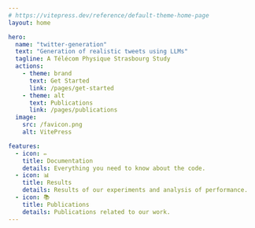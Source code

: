 ```yaml
---
# https://vitepress.dev/reference/default-theme-home-page
layout: home

hero:
  name: "twitter-generation"
  text: "Generation of realistic tweets using LLMs"
  tagline: A Télécom Physique Strasbourg Study
  actions:
    - theme: brand
      text: Get Started
      link: /pages/get-started
    - theme: alt
      text: Publications
      link: /pages/publications
  image:
    src: /favicon.png
    alt: VitePress

features:
  - icon: ✏️
    title: Documentation
    details: Everything you need to know about the code.
  - icon: 📊
    title: Results
    details: Results of our experiments and analysis of performance.
  - icon: 📚
    title: Publications
    details: Publications related to our work.
---
```


<style>
:root {
  --vp-home-hero-name-color: transparent;
  --vp-home-hero-name-background: -webkit-linear-gradient(120deg, #bd34fe 30%, #41d1ff);

  --vp-home-hero-image-background-image: linear-gradient(-45deg, #bd34fe 50%, #47caff 50%);
  --vp-home-hero-image-filter: blur(44px);
}

@media (min-width: 640px) {
  :root {
    --vp-home-hero-image-filter: blur(56px);
  }
}

@media (min-width: 960px) {
  :root {
    --vp-home-hero-image-filter: blur(68px);
  }
}
</style>
